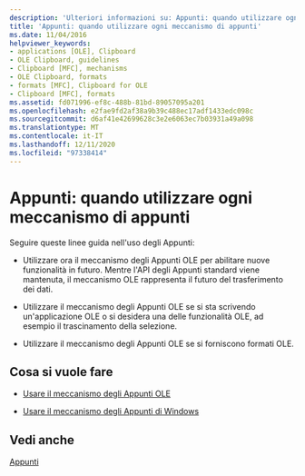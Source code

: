 ```yaml
---
description: 'Ulteriori informazioni su: Appunti: quando utilizzare ogni meccanismo di appunti'
title: 'Appunti: quando utilizzare ogni meccanismo di appunti'
ms.date: 11/04/2016
helpviewer_keywords:
- applications [OLE], Clipboard
- OLE Clipboard, guidelines
- Clipboard [MFC], mechanisms
- OLE Clipboard, formats
- formats [MFC], Clipboard for OLE
- Clipboard [MFC], formats
ms.assetid: fd071996-ef8c-488b-81bd-89057095a201
ms.openlocfilehash: e2fae9fd2af38a9b39c488ec17adf1433edc098c
ms.sourcegitcommit: d6af41e42699628c3e2e6063ec7b03931a49a098
ms.translationtype: MT
ms.contentlocale: it-IT
ms.lasthandoff: 12/11/2020
ms.locfileid: "97338414"
---
```

# <a name="clipboard-when-to-use-each-clipboard-mechanism"></a>Appunti: quando utilizzare ogni meccanismo di appunti

Seguire queste linee guida nell'uso degli Appunti:

- Utilizzare ora il meccanismo degli Appunti OLE per abilitare nuove funzionalità in futuro. Mentre l'API degli Appunti standard viene mantenuta, il meccanismo OLE rappresenta il futuro del trasferimento dei dati.

- Utilizzare il meccanismo degli Appunti OLE se si sta scrivendo un'applicazione OLE o si desidera una delle funzionalità OLE, ad esempio il trascinamento della selezione.

- Utilizzare il meccanismo degli Appunti OLE se si forniscono formati OLE.

## <a name="what-do-you-want-to-do"></a>Cosa si vuole fare

- [Usare il meccanismo degli Appunti OLE](clipboard-using-the-ole-clipboard-mechanism.md)

- [Usare il meccanismo degli Appunti di Windows](clipboard-using-the-windows-clipboard.md)

## <a name="see-also"></a>Vedi anche

[Appunti](clipboard.md)
